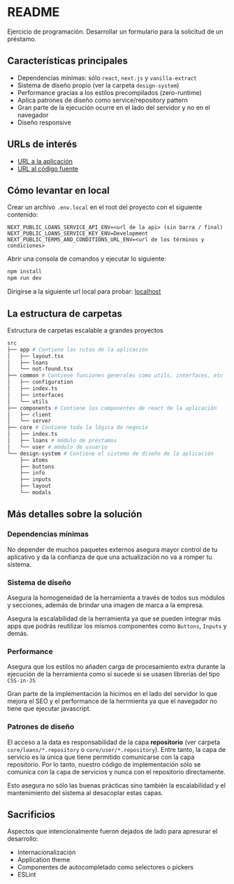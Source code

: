 # README

Ejercicio de programación. Desarrollar un formulario para la solicitud de un préstamo.

## Características principales

- Dependencias mínimas: sólo `react`, `next.js` y `vanilla-extract`
- Sistema de diseño propio (ver la carpeta `design-system`)
- Performance gracias a los estilos precompilados (zero-runtime)
- Aplica patrones de diseño como service/repository pattern
- Gran parte de la ejecución ocurre en el lado del servidor y no en el navegador
- Diseño responsive

## URLs de interés

- [URL a la aplicación](https://excercise.serranomorante.com/loans?id=1)
- [URL al código fuente](https://github.com/serranomorante/project-excercise)

## Cómo levantar en local

Crear un archivo `.env.local` en el root del proyecto con el siguiente contenido:

```gitconfig
NEXT_PUBLIC_LOANS_SERVICE_API_ENV=<url de la api> (sin barra / final)
NEXT_PUBLIC_LOANS_SERVICE_KEY_ENV=Development
NEXT_PUBLIC_TERMS_AND_CONDITIONS_URL_ENV=<url de los términos y condiciones>
```

Abrir una consola de comandos y ejecutar lo siguiente:

```bash
npm install
npm run dev
```

Dirigirse a la siguiente url local para probar: [localhost](http://localhost:3000/loans?id=1)

## La estructura de carpetas

Estructura de carpetas escalable a grandes proyectos

```bash
src
├── app # Contiene las rutas de la aplicación
│   ├── layout.tsx
│   ├── loans
│   └── not-found.tsx
├── common # Contiene funciones generales como utils, interfaces, etc
│   ├── configuration
│   ├── index.ts
│   ├── interfaces
│   └── utils
├── components # Contiene los componentes de react de la aplicación
│   ├── client
│   └── server
├── core # Contiene toda la lógica de negocio
│   ├── index.ts
│   ├── loans # módulo de préstamos
│   └── user # módulo de usuario
└── design-system # Contiene el sistema de diseño de la aplicación
    ├── atoms
    ├── buttons
    ├── info
    ├── inputs
    ├── layout
    └── modals
```

## Más detalles sobre la solución

### Dependencias mínimas

No depender de muchos paquetes externos asegura mayor control de tu aplicativo y da la confianza de que una actualización no va a romper tu sistema.

### Sistema de diseño

Asegura la homogeneidad de la herramienta a través de todos sus módulos y secciones, además de brindar una imagen de marca a la empresa.

Asegura la escalabilidad de la herramienta ya que se pueden integrar más apps que podrás reutilizar los mismos componentes como `Buttons`, `Inputs` y demás.

### Performance

Asegura que los estilos no añaden carga de procesamiento extra durante la ejecución de la herramienta como sí sucede si se usasen librerías del tipo `CSS-in-JS`

Gran parte de la implementación la hicimos en el lado del servidor lo que mejora el SEO y el performance de la herrmienta ya que el navegador no tiene que ejecutar javascript.

### Patrones de diseño

El acceso a la data es responsabilidad de la capa **repositorio** (ver carpeta `core/loans/*.repository` o `core/user/*.repository`). Entre tanto, la capa de servicio es la única que tiene permitido comunicarse con la capa repositorio. Por lo tanto, nuestro código de implementación sólo se comunica con la capa de servicios y nunca con el repositorio directamente.

Esto asegura no sólo las buenas prácticas sino también la escalabilidad y el mantenimiento del sistema al desacoplar estas capas.

## Sacrificios

Aspectos que intencionalmente fueron dejados de lado para apresurar el desarrollo:

- Internacionalización
- Application theme
- Componentes de autocompletado como selectores o pickers
- ESLint
